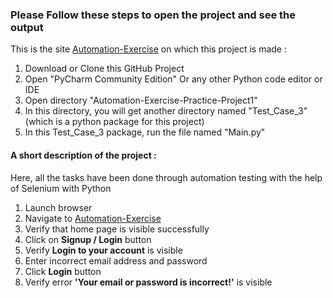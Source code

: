   <h3>Please Follow these steps to open the project and see the output</h3>
  <p>This is the site <a href="https://automationexercise.com">Automation-Exercise</a> on which this project is made : </p>
  
  <ol>
    <li>Download or Clone this GitHub Project</li>
    <li>Open "PyCharm Community Edition" Or any other Python code editor or IDE</li>
    <li>Open directory "Automation-Exercise-Practice-Project1"</li>
	<li>In this directory, you will get another directory named "Test_Case_3" (which is a python package for this project)</li>
    <li>In this Test_Case_3 package, run the file named "Main.py"</li>
  </ol>

  <h4>A short description of the project : </h4>
  <p>Here, all the tasks have been done through automation testing with the help of Selenium with Python</p>
  <ol>
    <li>Launch browser</li>
    <li>Navigate to <a href='http://automationexercise.com' >Automation-Exercise</a> </li>
    <li>Verify that home page is visible successfully</li>
    <li>Click on <strong>Signup / Login</strong> button</li>
    <li>Verify <strong>Login to your account</strong> is visible</li>
    <li>Enter incorrect email address and password</li>
    <li>Click <strong>Login</strong> button</li>
    <li>Verify error <strong>'Your email or password is incorrect!'</strong> is visible</li>
  </ol>
